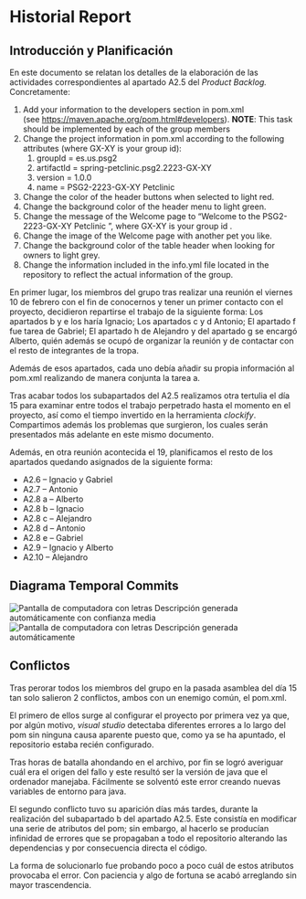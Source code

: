 ﻿# Historial Report

## Introducción y Planificación

En este documento se relatan los detalles de la elaboración de las actividades correspondientes al apartado A2.5 del *Product Backlog.* Concretamente: 

1. Add your information to the developers section in pom.xml (see <https://maven.apache.org/pom.html#developers>). **NOTE**: This task should be implemented by each of the group members
2. Change the project information in pom.xml according to the following attributes (where GX-XY is your group id):
   1. groupId = es.us.psg2
   2. artifactId = spring-petclinic.psg2.2223-GX-XY
   3. version = 1.0.0
   4. name = PSG2-2223-GX-XY Petclinic
3. Change the color of the header buttons when selected to light red.
4. Change the background color of the header menu to light green.
5. Change the message of the Welcome page to “Welcome to the PSG2-2223-GX-XY Petclinic ”, where GX-XY is your group id .
6. Change the image of the Welcome page with another pet you like.
7. Change the background color of the table header when looking for owners to light grey.
8. Change the information included in the info.yml file located in the repository to reflect the actual information of the group.


En primer lugar, los miembros del grupo tras realizar una reunión el viernes 10 de febrero con el fin de conocernos y tener un primer contacto con el proyecto, decidieron repartirse el trabajo de la siguiente forma: Los apartados b y e los haría Ignacio; Los apartados c y d Antonio; El apartado f fue tarea de Gabriel; El apartado h de Alejandro y del apartado g se encargó Alberto, quién además se ocupó de organizar la reunión y de contactar con el resto de integrantes de la tropa.

Además de esos apartados, cada uno debía añadir su propia información al pom.xml realizando de manera conjunta la tarea a.

Tras acabar todos los subapartados del A2.5 realizamos otra tertulia el día 15 para examinar entre todos el trabajo perpetrado hasta el momento en el proyecto, así como el tiempo invertido en la herramienta *clockify*. Compartimos además los problemas que surgieron, los cuales serán presentados más adelante en este mismo documento. 

Además, en otra reunión acontecida el 19, planificamos el resto de los apartados quedando asignados de la siguiente forma: 
- A2.6 – Ignacio y Gabriel
- A2.7 – Antonio
- A2.8 a – Alberto
- A2.8 b – Ignacio
- A2.8 c – Alejandro
- A2.8 d – Antonio
- A2.8 e – Gabriel
- A2.9 – Ignacio y Alberto
- A2.10 – Alejandro

## Diagrama Temporal Commits

![Pantalla de computadora con letras Descripción generada automáticamente con confianza media](/docs/tech%20reports/images/commits-150223.png)
![Pantalla de computadora con letras Descripción generada automáticamente](/docs/tech%20reports/images/commits-100223.png)


## Conflictos

Tras perorar todos los miembros del grupo en la pasada asamblea del día 15 tan solo salieron 2 conflictos, ambos con un enemigo común, el pom.xml.

El primero de ellos surge al configurar el proyecto por primera vez ya que, por algún motivo, *visual studio* detectaba diferentes errores a lo largo del pom sin ninguna causa aparente puesto que, como ya se ha apuntado, el repositorio estaba recién configurado. 

Tras horas de batalla ahondando en el archivo, por fin se logró averiguar cuál era el origen del fallo y este resultó ser la versión de java que el ordenador manejaba. Fácilmente se solventó este error creando nuevas variables de entorno para java. 

El segundo conflicto tuvo su aparición días más tardes, durante la realización del subapartado b del apartado A2.5. Este consistía en modificar una serie de atributos del pom; sin embargo, al hacerlo se producían infinidad de errores que se propagaban a todo el repositorio alterando las dependencias y por consecuencia directa el código. 

La forma de solucionarlo fue probando poco a poco cuál de estos atributos provocaba el error. Con paciencia y algo de fortuna se acabó arreglando sin mayor trascendencia.
